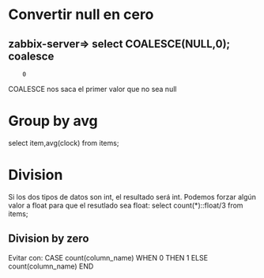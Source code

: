 # Convertir null en cero
zabbix-server=> select COALESCE(NULL,0);
 coalesce
----------
        0


COALESCE nos saca el primer valor que no sea null



# Group by avg
select item,avg(clock) from items;


# Division
Si los dos tipos de datos son int, el resultado será int.
Podemos forzar algún valor a float para que el resutlado sea float:
select count(*)::float/3 from items;

## Division by zero
Evitar con:
CASE count(column_name)
   WHEN 0 THEN 1
   ELSE count(column_name)
END

